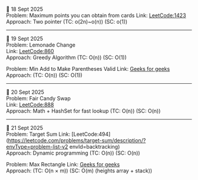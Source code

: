 📅 18 Sept 2025  
Problem: Maximum points you can obtain from cards 
Link: [LeetCode:1423](https://leetcode.com/problems/maximum-points-you-can-obtain-from-cards/)  
Approach: Two pointer 
          (TC: o(2n)~o(n))
          (SC: o(1))

----------

📅 19 Sept 2025  
Problem: Lemonade Change  
Link: [LeetCode:860](https://leetcode.com/problems/lemonade-change/)  
Approach: Greedy Algorithm 
          (TC: O(n))
          (SC: O(1))

Problem: Min Add to Make Parentheses Valid 
Link: [Geeks for geeks](https://www.geeksforgeeks.org/problems/min-add-to-make-parentheses-valid/1)  
Approach: (TC: O(n))
          (SC: O(1))

----------

📅 20 Sept 2025  
Problem: Fair Candy Swap  
Link: [LeetCode:888](https://leetcode.com/problems/fair-candy-swap/)  
Approach: Math + HashSet for fast lookup 
          (TC: O(n))
          (SC: O(n))

----------

📅 21 Sept 2025  
Problem: Target Sum
Link: [LeetCode:494](https://leetcode.com/problems/target-sum/description/?envType=problem-list-v2     envId=backtracking)  
Approach: Dynamic programming 
          (TC: O(n))
          (SC: O(n))

Problem: Max Rectangle 
Link: [Geeks for geeks](https://www.geeksforgeeks.org/problems/max-rectangle/1)  
Approach: (TC: O(n × m))
          (SC: O(m) (heights array + stack))

